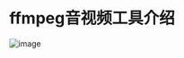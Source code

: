 # ffmpeg音视频工具介绍

![image](https://github.com/user-attachments/assets/2b44a78d-788f-4ac7-8e14-dbefc4726c40)
